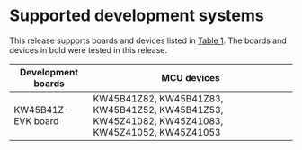 # Supported development systems

This release supports boards and devices listed in [Table 1](supported_development_systems.md#TABLE_SUPPORTEDBOARDS). The boards and devices in bold were tested in this release.

|Development boards|MCU devices|
|------------------|-----------|
|KW45B41Z-EVK board|KW45B41Z82, KW45B41Z83, KW45B41Z52, KW45B41Z53, KW45Z41082, KW45Z41083, KW45Z41052, KW45Z41053|


